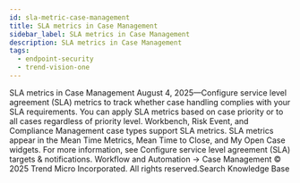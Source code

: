 ```yaml
---
id: sla-metric-case-management
title: SLA metrics in Case Management
sidebar_label: SLA metrics in Case Management
description: SLA metrics in Case Management
tags:
  - endpoint-security
  - trend-vision-one
---
```


 SLA metrics in Case Management August 4, 2025—Configure service level agreement (SLA) metrics to track whether case handling complies with your SLA requirements. You can apply SLA metrics based on case priority or to all cases regardless of priority level. Workbench, Risk Event, and Compliance Management case types support SLA metrics. SLA metrics appear in the Mean Time Metrics, Mean Time to Close, and My Open Case widgets. For more information, see Configure service level agreement (SLA) targets & notifications. Workflow and Automation → Case Management © 2025 Trend Micro Incorporated. All rights reserved.Search Knowledge Base
